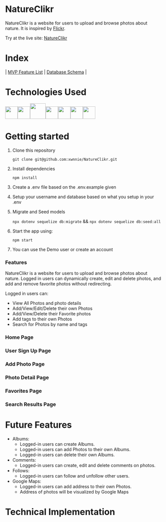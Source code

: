 # NatureClikr

NatureClikr is a website for users to upload and browse photos about nature. It is inspired by [Flickr](https://www.flickr.com/).

Try at the live site: [NatureClikr](https://nature-clikr.herokuapp.com/)

# Index

|
[MVP Feature List](https://github.com/xwnnie/NatureClikr/wiki/Feature-List) |
[Database Schema](https://github.com/xwnnie/NatureClikr/wiki/Database-Schema) |

# Technologies Used

<img  src="https://cdn.jsdelivr.net/gh/devicons/devicon/icons/javascript/javascript-original.svg"  height=40/><img src="https://cdn.jsdelivr.net/gh/devicons/devicon/icons/nodejs/nodejs-plain-wordmark.svg" height=40/><img src="https://cdn.jsdelivr.net/gh/devicons/devicon/icons/express/express-original-wordmark.svg" height=50/><img  src="https://cdn.jsdelivr.net/gh/devicons/devicon/icons/postgresql/postgresql-original.svg"  height=40/><img  src="https://cdn.jsdelivr.net/gh/devicons/devicon/icons/sequelize/sequelize-original.svg"  height=40/><img  src="https://cdn.jsdelivr.net/gh/devicons/devicon/icons/css3/css3-original.svg"  height=40/><img  src="https://cdn.jsdelivr.net/gh/devicons/devicon/icons/html5/html5-original.svg"  height=40/>

# Getting started

1. Clone this repository

   `git clone git@github.com:xwnnie/NatureClikr.git`

2. Install dependencies

   `npm install`

3. Create a .env file based on the .env.example given

4. Setup your username and database based on what you setup in your .env

5. Migrate and Seed models

   `npx dotenv sequelize db:migrate` &&
   `npx dotenv sequelize db:seed:all`

6. Start the app using:

   `npm start`

7. You can use the Demo user or create an account



### Features

NatureClikr is a website for users to upload and browse photos about nature. Logged in users can dynamically create, edit and delete photos, and add and remove favorite photos without redirecting.

Logged in users can:
- View All Photos and photo details
- Add/View/Edit/Delete their own Photos
- Add/View/Delete their Favorite photos
- Add tags to their own Photos
- Search for Photos by name and tags

### Home Page



### User Sign Up Page



### Add Photo Page



### Photo Detail Page



### Favorites Page



### Search Results Page




# Future Features

- Albums:
  - Logged-in users can create Albums.
  - Logged-in users can add Photos to their own Albums.
  - Logged-in users can delete their own Albums.
- Comments:
  - Logged-in users can create, edit and delete comments on photos.
- Follows:
  - Logged-in users can follow and unfollow other users.
- Google Maps:
  - Logged-in users can add address to their own Photos.
  - Address of photos will be visualized by Google Maps

# Technical Implementation
